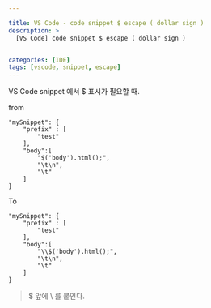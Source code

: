 ```yaml
---

title: VS Code - code snippet $ escape ( dollar sign )
description: >
  [VS Code] code snippet $ escape ( dollar sign )


categories: [IDE]
tags: [vscode, snippet, escape]
---
```




VS Code snippet 에서 $ 표시가 필요할 때.

from

```
"mySnippet": {
	"prefix" : [
    	"test"
    ],
    "body":[
    	"$('body').html();",
        "\t\n",
        "\t"
    ]
}
```

To

```
"mySnippet": {
	"prefix" : [
    	"test"
    ],
    "body":[
    	"\\$('body').html();",
        "\t\n",
        "\t"
    ]
}
```

> $ 앞에 \\ 를 붙인다.
